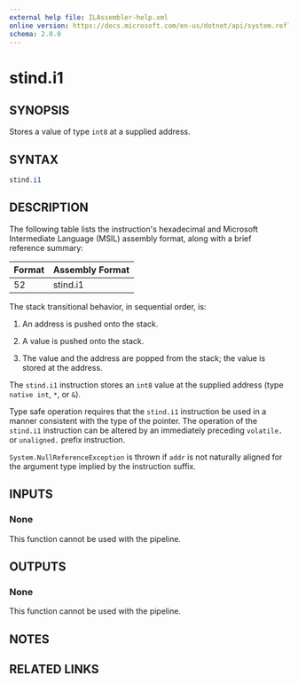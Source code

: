 ```yaml
---
external help file: ILAssembler-help.xml
online version: https://docs.microsoft.com/en-us/dotnet/api/system.reflection.emit.opcodes.stind_i1
schema: 2.0.0
---
```


# stind.i1

## SYNOPSIS

Stores a value of type `int8` at a supplied address.

## SYNTAX

```powershell
stind.i1
```

## DESCRIPTION

The following table lists the instruction's hexadecimal and Microsoft Intermediate Language (MSIL) assembly format, along with a brief reference summary:

| Format | Assembly Format |
| ------ | --------------- |
| 52     | stind.i1        |

 The stack transitional behavior, in sequential order, is:

1.  An address is pushed onto the stack.

2.  A value is pushed onto the stack.

3.  The value and the address are popped from the stack; the value is stored at the address.

 The `stind.i1` instruction stores an `int8` value at the supplied address (type `native int`, `*`, or `&`).

 Type safe operation requires that the `stind.i1` instruction be used in a manner consistent with the type of the pointer. The operation of the `stind.i1` instruction can be altered by an immediately preceding `volatile.` or `unaligned.` prefix instruction.

 `System.NullReferenceException` is thrown if `addr` is not naturally aligned for the argument type implied by the instruction suffix.

## INPUTS

### None

This function cannot be used with the pipeline.

## OUTPUTS

### None

This function cannot be used with the pipeline.

## NOTES

## RELATED LINKS
